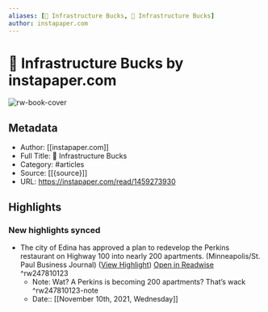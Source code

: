 ```yaml
---
aliases: [🚧 Infrastructure Bucks, 🚧 Infrastructure Bucks]
author: instapaper.com
---
```

# 🚧 Infrastructure Bucks by instapaper.com

![rw-book-cover](https://readwise-assets.s3.amazonaws.com/static/images/article4.6bc1851654a0.png)

## Metadata
- Author: [[instapaper.com]]
- Full Title: 🚧 Infrastructure Bucks
- Category: #articles
- Source: [[{source}]]
- URL: https://instapaper.com/read/1459273930

## Highlights
### New highlights synced
- The city of Edina has approved a plan to redevelop the Perkins restaurant on Highway 100 into nearly 200 apartments. (Minneapolis/St. Paul Business Journal) ([View Highlight](https://instapaper.com/read/1459273930/17953155)) [Open in Readwise](https://readwise.io/open/247810123) ^rw247810123
    - Note: Wat? A Perkins is becoming 200 apartments? That’s wack ^rw247810123-note
    - Date:: [[November 10th, 2021, Wednesday]]
